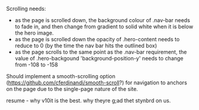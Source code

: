 Scrolling needs:
- as the page is scrolled down, the background colour of .nav-bar needs to fade in, and then change from gradient to solid white when it is below the hero image.
- as the page is scrolled down the opacity of .hero-content needs to reduce to 0 (by the time the nav bar hits the outlined box)
- as the page scrolls to the same point as the .nav-bar requirement, the value of .hero-backgound 'background-position-y' needs to change from -108 to -158

Should implement a smooth-scrolling option (https://github.com/cferdinandi/smooth-scroll?) for navigation to anchors on the page due to the single-page nature of the site.


resume - why v10it is the best. why theyre g;ad thet stynbrd on us.

